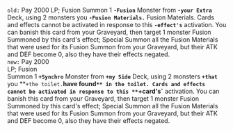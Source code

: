`old:` Pay 2000 LP; Fusion Summon 1 **`-Fusion`** Monster from **`-your Extra`** Deck, using 2 monsters you **`-Fusion Materials.`** Fusion Materials. Cards and effects cannot be activated in response to this **`-effect's`** activation. You can banish this card from your Graveyard, then target 1 monster Fusion Summoned by this card's effect; Special Summon all the Fusion Materials that were used for its Fusion Summon from your Graveyard, but their ATK and DEF become 0, also they have their effects negated.  
`new:` Pay     2000   
   LP; Fusion   
 Summon 1 **`+Synchro`** Monster from **`+my Side`** Deck, using 2 monsters **`+that`** you **`+the toilet.`**have found`** in the toilet. Cards and effects cannot be activated in response to this **`+card's`** activation. You can banish this card from your Graveyard, then target 1 monster Fusion Summoned by this card's effect; Special Summon all the Fusion Materials that were used for its Fusion Summon from your Graveyard, but their ATK and DEF become 0, also they have their effects negated.
